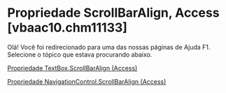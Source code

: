 
# Propriedade ScrollBarAlign, Access [vbaac10.chm11133]

Olá! Você foi redirecionado para uma das nossas páginas de Ajuda F1. Selecione o tópico que estava procurando abaixo.

[Propriedade TextBox.ScrollBarAlign (Access)](http://msdn.microsoft.com/library/5a8a77df-571a-7294-8be8-0ff2c4546131%28Office.15%29.aspx)

[Propriedade NavigationControl.ScrollBarAlign (Access)](http://msdn.microsoft.com/library/b685e196-513e-fe57-d993-d1e2f4051a4c%28Office.15%29.aspx)

